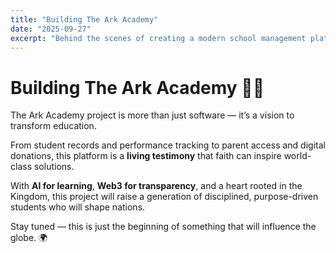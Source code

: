 ```yaml
---
title: "Building The Ark Academy"
date: "2025-09-27"
excerpt: "Behind the scenes of creating a modern school management platform that empowers students, parents, and educators."
---
```


# Building The Ark Academy 🏫🚀  

The Ark Academy project is more than just software — it’s a vision to transform education.  

From student records and performance tracking to parent access and digital donations, this platform is a **living testimony** that faith can inspire world-class solutions.  

With **AI for learning**, **Web3 for transparency**, and a heart rooted in the Kingdom, this project will raise a generation of disciplined, purpose-driven students who will shape nations.  

Stay tuned — this is just the beginning of something that will influence the globe. 🌍
